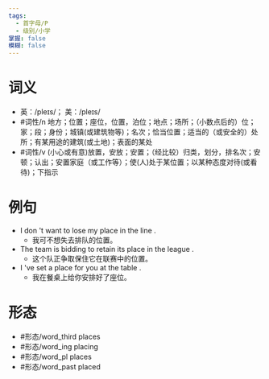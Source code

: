 ```yaml
---
tags:
  - 首字母/P
  - 级别/小学
掌握: false
模糊: false
---
```

# 词义
- 英：/pleɪs/； 美：/pleɪs/
- #词性/n  地方；位置；座位，位置，泊位；地点；场所；（小数点后的）位；家；段；身份；城镇(或建筑物等)；名次；恰当位置；适当的（或安全的）处所；有某用途的建筑(或土地)；表面的某处
- #词性/v  (小心或有意)放置，安放；安置；（经比较）归类，划分，排名次；安顿；认出；安置家庭（或工作等）；使(人)处于某位置；以某种态度对待(或看待)；下指示
# 例句
- I don 't want to lose my place in the line .
	- 我可不想失去排队的位置。
- The team is bidding to retain its place in the league .
	- 这个队正争取保住它在联赛中的位置。
- I 've set a place for you at the table .
	- 我在餐桌上给你安排好了座位。
# 形态
- #形态/word_third places
- #形态/word_ing placing
- #形态/word_pl places
- #形态/word_past placed
